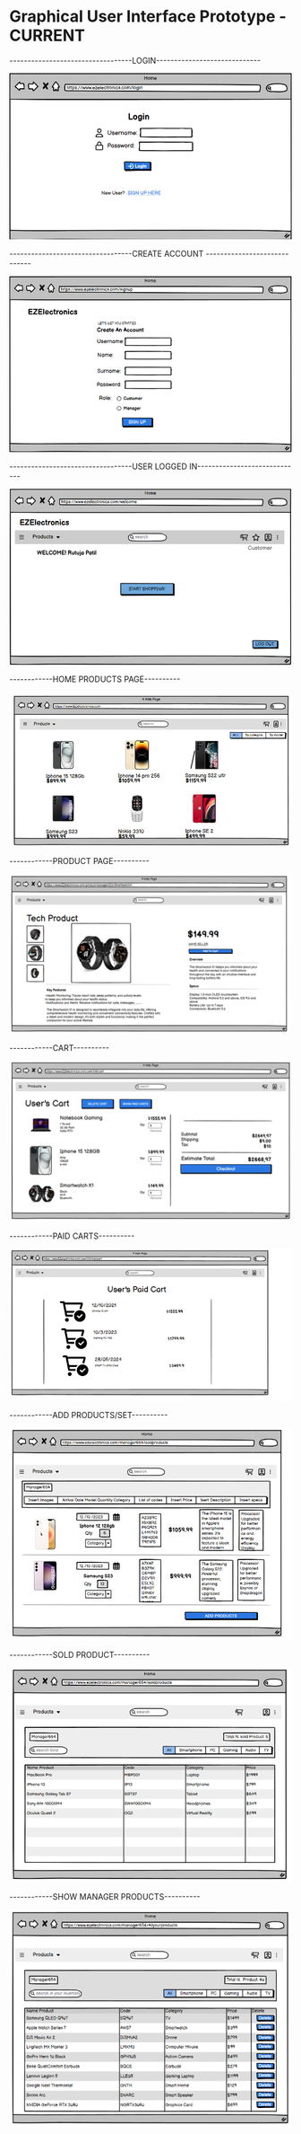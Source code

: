 # Graphical User Interface Prototype - CURRENT

----------------------------------LOGIN-----------------------------

![login1.png](./diagrams/v1/gui_v1/login1.png)


----------------------------------CREATE ACCOUNT -----------------------------

![signup1.png](./diagrams/v1/gui_v1/signup1.png)


----------------------------------USER LOGGED IN-----------------------------

![welcome.png](./diagrams/v1/gui_v1/welcome.png)



------------HOME PRODUCTS PAGE----------

![homev1.png](./diagrams/v1/gui_v1/homeV1.png)


------------PRODUCT PAGE----------

![P1.png](./diagrams/v1/gui_v1/P1.png)


------------CART----------

![cartV1.png](./diagrams/v1/gui_v1/CartV1.png)


------------PAID CARTS----------

![PaidCV1](./diagrams/v1/gui_v1/PaidCV1.png)


------------ADD PRODUCTS/SET----------

![AddV1.png](./diagrams/v1/gui_v1/AddV1.png)


------------SOLD PRODUCT----------

![soldV1.png](./diagrams/v1/gui_v1/soldV1.png)


------------SHOW MANAGER PRODUCTS----------

![ManProV1.png](./diagrams/v1/gui_v1/ManProV1.png)